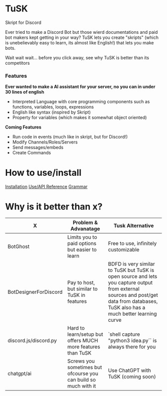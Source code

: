 # TuSK
Skript for Discord

Ever tried to make a Discord Bot but those wierd documentations and paid bot makers kept getting in your way? TuSK lets you create "skripts" (which is unebelievably easy to learn, its almost like English!) that lets you make bots. 

Wait wait wait... before you click away, see why TuSK is better than its competitors

### Features

**Ever wanted to make a AI assistant for your server, no you can in under 30 lines of english**

- Interpreted Language with core programming components such as functions, variables, loops, expressions
- English like syntax (inspired by Skript)
- Property for variables (which makes it somewhat object oriented)


**Coming Features**

- Run code in events (much like in skript, but for Discord!)
- Modify Channels/Roles/Servers
- Send messages/embeds
- Create Commands

# How to use/install

[Installation](https://github.com/TutlaMC/TuSK/blob/main/docs/install.md)
[Use/API Reference](https://github.com/TutlaMC/TuSK/blob/main/docs/home.md)
[Grammar](https://github.com/TutlaMC/TuSK/blob/main/grammar.txt)

# Why is it better than x?

| X                      | Problem & Advanatage                           | Tusk Alternative
| ---------------------- | ---------------------------------------------- | ------------------------------------ |
| BotGhost               | Limits you to paid options but easier to learn | Free to use, infinitely customizable |
| BotDesignerForDiscord  | Pay to host, but similar to TuSK in features   | BDFD is very similar to TuSK but TuSK is open source and lets you capture output from external sources and post/get data from databases, TuSK also has a much better learning curve |
| discord.js/discord.py  | Hard to learn/setup but offers MUCH more features than TuSK | `shell capture "python3 idea.py`` is always there for you |
| chatgpt/ai             | Screws you sometimes but ofcourse you can build so much with it | Use ChatGPT with TuSK (coming soon) |
